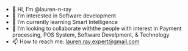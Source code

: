 - 👋 Hi, I’m @lauren-n-ray
- 👀 I’m interested in Software development
- 🌱 I’m currently learning Smart Intelligence
- 💞️ I’m looking to collaborate withthe people with interest in Payment processing, POS System, Software Develpment, & Technology
- 📫 How to reach me: lauren.ray.expert@gmail.com

<!---
lauren-n-ray/lauren-n-ray is a ✨ special ✨ repository because its `README.md` (this file) appears on your GitHub profile.
You can click the Preview link to take a look at your changes.
--->
